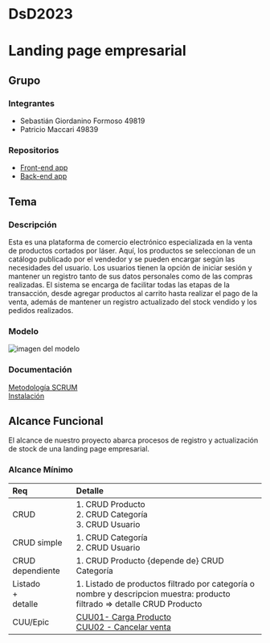 # DsD2023
# Landing page empresarial

## Grupo
### Integrantes
* Sebastián Giordanino Formoso                 	49819
* Patricio Maccari                             	49839

### Repositorios
* [Front-end app](https://github.com/PA7OOK/GPR-project.git)
* [Back-end app](https://github.com/PA7OOK/GPR-project-back.git)


## Tema
### Descripción
Esta es una plataforma de comercio electrónico especializada en la venta de productos cortados por láser. Aquí, los productos se seleccionan de un catálogo publicado por el vendedor y se pueden encargar según las necesidades del usuario. Los usuarios tienen la opción de iniciar sesión y mantener un registro tanto de sus datos personales como de las compras realizadas. El sistema se encarga de facilitar todas las etapas de la transacción, desde agregar productos al carrito hasta realizar el pago de la venta, además de mantener un registro actualizado del stock vendido y los pedidos realizados.


### Modelo
![imagen del modelo](https://github.com/sebasgiorda/DsD2023/assets/84205560/3af77ab4-e160-4f42-8077-dabad192a8d7)

### Documentación
[Metodología SCRUM](https://docs.google.com/document/d/1OEfmpBfHGT6yGiP8NScH9f3JHJPexk_zPa1qIa6-pPg/edit?usp=sharing)
<br>[Instalación](https://docs.google.com/document/d/1hqIAWIqBW7tiLpcaR3ARG91hbAgluvpK8ABS8aG0WiE/edit?usp=sharing)


## Alcance Funcional 
El alcance de nuestro proyecto abarca procesos de registro y actualización de stock de una landing page empresarial.
### Alcance Mínimo

|Req|Detalle|
|:-|:-|
|CRUD |1. CRUD Producto<br>2. CRUD Categoría<br>3. CRUD Usuario|
|CRUD simple|1. CRUD Categoría<br> 2. CRUD Usuario|
|CRUD dependiente|1. CRUD Producto {depende de} CRUD  Categoría|
|Listado<br>+<br>detalle| 1. Listado de productos filtrado por categoría o nombre y descripcion muestra: producto filtrado => detalle CRUD Producto<br>|
|CUU/Epic|[CUU01- Carga Producto](https://github.com/sebasgiorda/CUU1/blob/a38ab6e2a2a60549cfc512270e09a3cd38eda8f5/README.md)<br>[CUU02 - Cancelar venta](https://github.com/sebasgiorda/CUU2/blob/e34a5e36e860e7def805fb3e8f5f56ebcb012363/README.md)|
